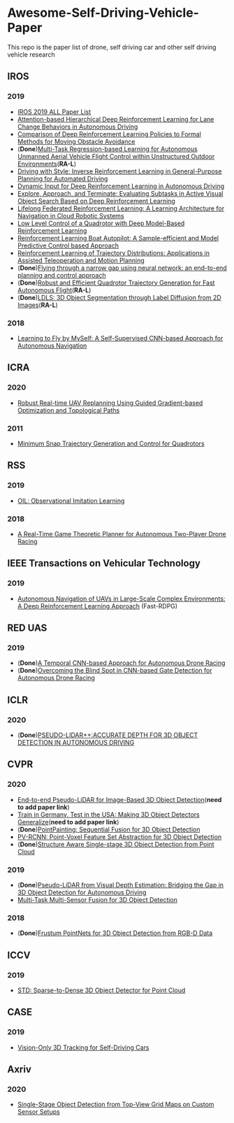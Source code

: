 # Awesome-Self-Driving-Vehicle-Paper
This repo is the paper list of drone, self driving car and other self driving vehicle research

## IROS
### 2019
- [IROS 2019 ALL Paper List](https://github.com/PaoPaoRobot/IROS2019-paper-list)
- [Attention-based Hierarchical Deep Reinforcement Learning for Lane Change
Behaviors in Autonomous Driving](https://ieeexplore.ieee.org/stamp/stamp.jsp?tp=&arnumber=8968565)
- [Comparison of Deep Reinforcement Learning Policies
to Formal Methods for Moving Obstacle Avoidance](https://www.cs.unm.edu/tapialab/Publications/61.pdf)
- (**Done**)[Multi-Task Regression-based Learning for
Autonomous Unmanned Aerial Vehicle Flight
Control within Unstructured Outdoor Environments](https://arxiv.org/pdf/1907.08320.pdf)(**RA-L**)
- [Driving with Style: Inverse Reinforcement Learning in General-Purpose
Planning for Automated Driving
](https://arxiv.org/pdf/1905.00229.pdf)
- [Dynamic Input for Deep Reinforcement Learning
in Autonomous Driving
](https://arxiv.org/pdf/1907.10994.pdf)
- [Explore, Approach, and Terminate: Evaluating Subtasks in Active
Visual Object Search Based on Deep Reinforcement Learning](https://www.inf.uni-hamburg.de/en/inst/ab/cv/media/schmid-lauri-frintrop-iros-2019.pdf)
- [Lifelong Federated Reinforcement Learning: A Learning Architecture for
Navigation in Cloud Robotic Systems](https://arxiv.org/pdf/1901.06455.pdf)
- [Low Level Control of a Quadrotor with
Deep Model-Based Reinforcement Learning](https://arxiv.org/pdf/1901.03737.pdf)
- [Reinforcement Learning Boat Autopilot: A Sample-efficient and Model
Predictive Control based Approach](https://arxiv.org/pdf/1901.07905.pdf)
- [Reinforcement Learning of Trajectory Distributions: Applications in
Assisted Teleoperation and Motion Planning](https://ieeexplore.ieee.org/stamp/stamp.jsp?tp=&arnumber=8967856)
- (**Done**)[Flying through a narrow gap using neural network: an end-to-end planning and control approach](https://arxiv.org/abs/1903.09088)
- (**Done**)[Robust and Efficient Quadrotor Trajectory Generation for Fast Autonomous Flight](https://arxiv.org/abs/1907.01531)(**RA-L**)
- (**Done**)[LDLS: 3D Object Segmentation through Label Diffusion from 2D Images](http://www-scf.usc.edu/~weilunc/paper/RAL.pdf)(**RA-L**)


### 2018
- [Learning to Fly by MySelf: A Self-Supervised CNN-based Approach for Autonomous Navigation](https://ieeexplore.ieee.org/document/8594204)

## ICRA
### 2020
- [Robust Real-time UAV Replanning Using Guided Gradient-based Optimization and Topological Paths](https://arxiv.org/abs/1912.12644)
### 2011
- [Minimum Snap Trajectory Generation and Control for Quadrotors](http://www-personal.acfr.usyd.edu.au/spns/cdm/papers/Mellinger.pdf?fbclid=IwAR0zmlpqO_aj_9BCvIRGmfOqQi9FNE7vlVP8cNqUrlqydjUYZ5qe42ZQmrE)

## RSS
### 2019
- [OIL: Observational Imitation Learning](https://sites.google.com/kaust.edu.sa/oil/)
### 2018
- [A Real-Time Game Theoretic Planner for Autonomous Two-Player Drone Racing](https://arxiv.org/abs/1801.02302)

## IEEE Transactions on Vehicular Technology
### 2019
- [Autonomous Navigation of UAVs in Large-Scale Complex Environments: A Deep Reinforcement Learning Approach](https://ieeexplore.ieee.org/document/8600371) (Fast-RDPG)

## RED UAS
### 2019
- (**Done**)[A Temporal CNN-based Approach for Autonomous Drone Racing](https://ieeexplore.ieee.org/abstract/document/8999703)
- (**Done**)[Overcoming the Blind Spot in CNN-based Gate Detection for Autonomous Drone Racing](https://ieeexplore.ieee.org/abstract/document/8999722)

## ICLR
### 2020
- (**Done**)[PSEUDO-LIDAR++:ACCURATE DEPTH FOR 3D OBJECT DETECTION IN AUTONOMOUS DRIVING](https://arxiv.org/abs/1906.06310)

## CVPR
### 2020
- [End-to-end Pseudo-LiDAR for Image-Based 3D Object Detection]()(**need to add paper link**)
- [Train in Germany, Test in the USA: Making 3D Object Detectors Generalize]()(**need to add paper link**)
- (**Done**)[PointPainting: Sequential Fusion for 3D Object Detection](https://arxiv.org/abs/1911.10150)
- [PV-RCNN: Point-Voxel Feature Set Abstraction for 3D Object Detection](https://arxiv.org/abs/1912.13192)
- (**Done**)[Structure Aware Single-stage 3D Object Detection from Point Cloud](http://www4.comp.polyu.edu.hk/~cslzhang/paper/SA-SSD.pdf)
### 2019
- (**Done**)[Pseudo-LiDAR from Visual Depth Estimation: Bridging the Gap in 3D Object Detection for Autonomous Driving](https://arxiv.org/abs/1812.07179)
- [Multi-Task Multi-Sensor Fusion for 3D Object Detection](http://www.cs.toronto.edu/~byang/papers/mmf.pdf)
### 2018
- (**Done**)[Frustum PointNets for 3D Object Detection from RGB-D Data](https://arxiv.org/abs/1711.08488)

## ICCV
### 2019
- [STD: Sparse-to-Dense 3D Object Detector for Point Cloud](https://arxiv.org/abs/1907.10471)

## CASE
### 2019
- [Vision-Only 3D Tracking for Self-Driving Cars](https://ieeexplore.ieee.org/stamp/stamp.jsp?tp=&arnumber=8843260)

## Axriv
### 2020
- [Single-Stage Object Detection from Top-View Grid Maps on Custom Sensor Setups](https://arxiv.org/abs/2002.00667)
